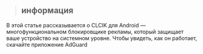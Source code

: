 >## информация

В этой статье рассказывается о CLCIK для Android — многофункциональном блокировщике рекламы, который защищает ваше устройство на системном уровне. Чтобы увидеть, как он работает, скачайте приложение AdGuard
>